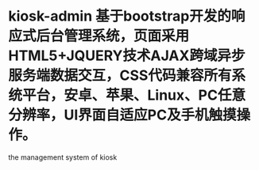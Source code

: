 kiosk-admin
基于bootstrap开发的响应式后台管理系统，页面采用HTML5+JQUERY技术AJAX跨域异步服务端数据交互，CSS代码兼容所有系统平台，安卓、苹果、Linux、PC任意分辨率，UI界面自适应PC及手机触摸操作。
===========

the management system of kiosk

